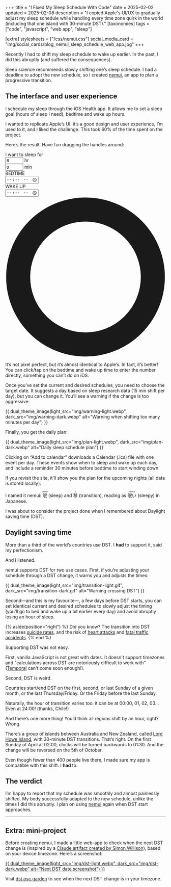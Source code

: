 +++
title = "I Fixed My Sleep Schedule With Code"
date = 2025-02-02
updated = 2025-02-08
description = "I copied Apple's UI/UX to gradually adjust my sleep schedule while handling every time zone quirk in the world (including that one island with 30-minute DST)."
[taxonomies]
tags = ["code", "javascript", "web app", "sleep"]

[extra]
stylesheets = ["/css/nemui.css"]
social_media_card = "img/social_cards/blog_nemui_sleep_schedule_web_app.jpg"
+++

Recently I had to shift my sleep schedule to wake up earlier. In the past, I did this abruptly (and suffered the consequences).

Sleep science recommends slowly shifting one’s sleep schedule. I had a deadline to adopt the new schedule, so I created [nemui](https://nemui.osc.garden/), an app to plan a progressive transition.

## The interface and user experience

I schedule my sleep through the iOS Health app. It allows me to set a sleep goal (hours of sleep I need), bedtime and wake up hours.

I wanted to replicate Apple’s UI: it’s a good design and user experience, I’m used to it, and I liked the challenge. This took 60% of the time spent on the project.

Here’s the result. Have fun dragging the handles around:

<div class="nemui-container" id="clockContainer">
<!-- Sleep Duration Input -->
<div class="sleep-goal">
<label>I want to sleep for</label>
<div class="goal-inputs">
<div class="input-group">
<input type="number" id="goalHours" min="4" max="12" value="8" inputmode="numeric" pattern="[0-9]*" class="time-input">
<span>hr</span>
</div>
<div class="input-group">
<input type="number" id="goalMinutes" min="0" max="59" value="0" step="10" inputmode="numeric" pattern="[0-9]*" class="time-input">
<span>min</span>
</div>
</div>
</div>

<!-- Clock Component -->
<div class="clock-wrapper">
<div class="time-display">
<div class="time-section">
<div class="time-label">
<span class="icon bed-icon"></span>
BEDTIME
</div>
<input type="time" class="time-value" id="sleepTime" aria-label="Bedtime"/>
</div>
<div class="time-section">
<div class="time-label">
<span class="icon alarm-icon"></span>
WAKE UP
</div>
<input type="time" class="time-value" id="wakeTime" aria-label="Wake up time"/>
</div>
</div>

<div class="outer-container" aria-hidden="true">
<div class="clock-container">
<div class="clock-face">
<div class="symbol stars">
<span class="icon stars-icon"></span>
</div>
<div class="symbol sun">
<span class="icon sun-icon"></span>
</div>
</div>
</div>

<svg class="arc-layer" viewBox="0 0 450 450">
<circle class="background-ring" cx="50%" cy="50%" r="42%" fill="none" stroke="currentColor" stroke-width="15%" />
<path class="sleep-arc" d="" />
<path class="arc-ticks" d="" />
</svg>

<div class="handles-layer">
<div class="handle sleep">
<span class="icon bed-icon"></span>
</div>
<div class="handle wake">
<span class="icon alarm-icon"></span>
</div>
</div>
</div>

<div class="sleep-info">
<div class="total-sleep"></div>
<div id="goalStatus" class="goal-status"></div>
</div>
</div>
</div>
<script defer src="js/clock.js?h=1a4a5e71"></script>

It’s not pixel perfect, but it’s almost identical to Apple’s. In fact, it’s better! You can click/tap on the bedtime and wake up time to enter the number directly, something you can’t do on iOS.

Once you’ve set the current and desired schedules, you need to choose the target date. It suggests a day based on sleep research data (15 min shift per day), but you can change it. You’ll see a warning if the change is too aggressive:

{{ dual_theme_image(light_src="img/warning-light.webp", dark_src="img/warning-dark.webp" alt="Warning when shifting too many minutes per day") }}

Finally, you get the daily plan:

{{ dual_theme_image(light_src="img/plan-light.webp", dark_src="img/plan-dark.webp" alt="Daily sleep schedule plan") }}

Clicking on “Add to calendar” downloads a Calendar (.ics) file with one event per day. These events show when to sleep and wake up each day, and include a reminder 30 minutes before bedtime to start winding down.

If you revisit the site, it’ll show you the plan for the upcoming nights (all data is stored locally).

I named it nemui: <ruby>眠<rt>nemu</rt></ruby> (sleep) and <ruby>移<rt>i</rt></ruby> (transition), reading as <ruby>眠い<rt>nemui</rt></ruby> (sleepy) in Japanese.

I was about to consider the project done when I remembered about Daylight saving time (DST).

## Daylight saving time

More than a third of the world’s countries use DST. I **had** to support it, said my perfectionism.

And I listened.

nemui supports DST for two use cases. First, if you’re adjusting your schedule through a DST change, it warns you and adjusts the times:

{{ dual_theme_image(light_src="img/transition-light.gif", dark_src="img/transition-dark.gif" alt="Warning crossing DST") }}

Second—and this is my favourite—, a few days before DST starts, you can set identical current and desired schedules to slowly adjust the timing (you’ll go to bed and wake up a bit earlier every day) and avoid abruptly losing an hour of sleep.

{% aside(position="right") %}
Did you know? The transition into DST increases [suicide rates](https://doi.org/10.1111/j.1479-8425.2007.00331.x), and the risk of [heart attacks](https://www.nejm.org/doi/full/10.1056/NEJMc0807104) and [fatal traffic accidents](https://www.cell.com/current-biology/fulltext/S0960-9822(19)31678-1).
{% end %}

Supporting DST was not easy.

First, vanilla JavaScript is not great with dates. It doesn't support timezones and "calculations across DST are notoriously difficult to work with" ([Temporal](https://developer.mozilla.org/blog/javascript-temporal-is-coming/) can't come soon enough!).

Second, DST is weird.

Countries start/end DST on the first, second, or last Sunday of a given month, or the last Thursday/Friday. Or the Friday before the last Sunday.

Naturally, the hour of transition varies too: it can be at 00:00, 01, 02, 03… Even at 24:00! (thanks, Chile!)

And there’s one more thing! You’d think all regions shift by an hour, right? Wrong.

There’s a group of islands between Australia and New Zealand, called [Lord Howe Island](https://en.wikipedia.org/wiki/Lord_Howe_Island), with 30-minute DST transitions. That’s right. On the first Sunday of April at 02:00, clocks will be turned backwards to 01:30. And the change will be reversed on the 5th of October.

Even though fewer than 400 people live there, I made sure my app is compatible with this shift. I **had** to.

## The verdict

I’m happy to report that my schedule was smoothly and almost painlessly shifted. My body successfully adapted to the new schedule, unlike the times I did this abruptly. I plan on using [nemui](https://nemui.osc.garden/) again when DST start approaches.

---

## Extra: mini-project

Before creating nemui, I made a little web-app to check when the next DST change is (inspired by a [Claude artifact created by Simon Willison](https://tools.simonwillison.net/california-clock-change)), based on your device timezone. Here’s a screenshot:

<a href="https://dst.osc.garden">
{{ dual_theme_image(light_src="img/dst-light.webp", dark_src="img/dst-dark.webp" alt="Next DST date screenshot") }}
</a>

Visit [dst.osc.garden](https://dst.osc.garden/) to see when the next DST change is in your timezone.
